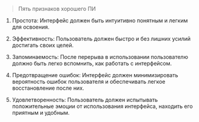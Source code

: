 > Пять признаков хорошего ПИ

1. Простота:
	Интерфейс должен быть интуитивно понятным и легким для освоения.

2. Эффективность:
	Пользователь должен быстро и без лишних усилий достигать своих целей.

3. Запоминаемость:
	После перерыва в использовании пользователю должно быть легко вспомнить, как работать с интерфейсом.

4. Предотвращение ошибок:
	Интерфейс должен минимизировать вероятность ошибок пользователя и обеспечивать легкое восстановление после них.

5. Удовлетворенность:
	Пользователь должен испытывать положительные эмоции от использования интерфейса, находить его приятным и удобным.